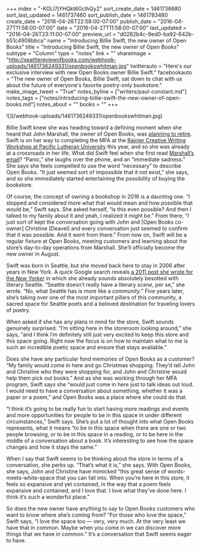+++
index = "-KGLI7jYHQkt6GclhQy2"
sort_create_date = 1461736680
sort_last_updated = 1461737460
sort_publish_date = 1461783480
create_date = "2016-04-26T22:58:00-07:00"
publish_date = "2016-04-27T11:58:00-07:00"
date = "2016-04-27T11:58:00-07:00"
last_updated = "2016-04-26T23:11:00-07:00"
preview_url = "d0282b4c-9ed0-ba92-642b-b51c4908bbca"
name = "Introducing Billie Swift, the new owner of Open Books"
title = "Introducing Billie Swift, the new owner of Open Books"
subtype = "Column"
type = "notes"
link = ""
shareimage = "http://seattlereviewofbooks.com/webhook-uploads/1461736249331/openbookswhitman.jpg"
twitterauto = "Here's our exclusive interview with new Open Books owner Billie Swift."
facebookauto = "The new owner of Open Books, Billie Swift, sat down to chat with us about the future of everyone's favorite poetry-only bookstore."
make_image_tweet = "True"
notes_byline = ["writers/paul-constant.md"]
notes_tags = ["notes/introducing-billie-swift-the-new-owner-of-open-books.md"]
notes_about = ""
books = ""
+++
<p class="image">![](/webhook-uploads/1461736249331/openbookswhitman.jpg)</p>

Billie Swift knew she was heading toward a defining moment when she heard that John Marshall, the owner of Open Books, was [planning to retire](http://seattlereviewofbooks.com/notes/2016/03/02/anybody-want-to-buy-a-poetry-bookstore/). Swift is on her way to completing the MFA at the [Rainier Creative Writing Workshop at Pacific Lutheran University]( http://www.plu.edu/mfa/) this year, and so she was already at a crossroads in her life. What did Swift feel when she first read [Marshall’s email](http://seattlereviewofbooks.com/notes/2016/03/02/anybody-want-to-buy-a-poetry-bookstore/)? “Panic,” she laughs over the phone, and an “immediate sadness.” She says she feels compelled to use the word “necessary” to describe Open Books. “It just seemed sort of impossible that it not exist,” she says, and so she immediately started entertaining the possibility of buying the bookstore.

Of course, the concept of owning a bookshop in 2016 is a daunting one. “I stopped and considered more what that would mean and how possible that would be,” Swift says. She asked herself, “is this even possible? And then I talked to my family about it and yeah, I realized it might be.” From there, “I just sort of kept the conversation going with John and [Open Books co-owner] Christine [Deavel] and every conversation just seemed to confirm that it was possible. And it went from there.” From now on, Swift will be a regular fixture at Open Books, meeting customers and learning about the store’s day-to-day operations from Marshall. She’ll officially become the new owner in August.

Swift was born in Seattle, but she moved back here to stay in 2006 after years in New York. A quick Google search reveals [a 2011 post she wrote for the *New Yorker*]( http://www.newyorker.com/books/page-turner/on-the-scene-in-seattle) in which she already  sounds absolutely besotted with literary Seattle. “Seattle doesn’t really have a literary *scene*, per se,” she wrote. “No, what Seattle has is more like a *community*.” Five years later, she’s taking over one of the most important pillars of this community, a sacred space for Seattle poets and a beloved destination for traveling lovers of poetry.

When asked if she has any plans in mind for the store, Swift sounds genuinely surprised. “I’m sitting here in the storeroom looking around,” she says, “and I think I’m definitely still just very excited to keep this store and this space going. Right now the focus is on how to maintain what to me is such an incredible poetic space and ensure that stays available.”

Does she have any particular fond memories of Open Books as a customer? “My family would come in here and go Christmas shopping. They’d tell John and Christine who they were shopping for, and John and Christine would help them pick out books.” And as she was working through her MFA program, Swift says she “would just come in here just to talk ideas out loud. I would need to have a conversation about something, whether it was a paper or a poem,” and Open Books was a place where she could do that.

“I think it’s going to be really fun to start having more readings and events and more opportunities for people to be in this space in under different circumstances,” Swift says. She’s put a lot of thought into what Open Books represents, what it means “to be in this space when there are one or two people browsing, or to be in this space in a reading, or to be here in the middle of a conversation about a book. It’s interesting to see how the space changes and how it stays the same.” 

When I say that Swift seems to be thinking about the store in terms of a conversation, she perks up. “That’s what it is,” she says. With Open Books, she says, John and Christine have mimicked “this great sense of words-meets-white-space that you can fall into. When you’re here in this store, it feels so expansive and yet contained, in the way that a poem feels expansive and contained, and I love that. I love what they’ve done here. I think it’s such a wonderful place.”

So does the new owner have anything to say to Open Books customers who want to know where she’s coming from? “For those who love the space,” Swift says, “I love the space too — very, very much. At the very least we have that in common. Maybe when you come in we can discover more things that we have in common.” It’s a conversation that Swift seems eager to have.
